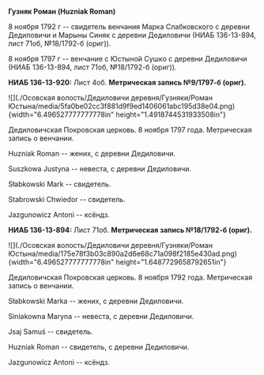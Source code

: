 **Гузняк Роман (Huzniak Roman)**

8 ноября 1792 г -- свидетель венчания Марка Слабковского с деревни
Дедиловичи и Марыны Синяк с деревни Дедиловичи (НИАБ 136-13-894, лист
71об, №18/1792-б (ориг)).

8 ноября 1797 г -- венчание с Юстыной Сушко с деревни Дедиловичи (НИАБ
136-13-894, лист 71об, №18/1792-б (ориг)).

**НИАБ 136-13-920:** Лист 4об. **Метрическая запись №9/1797-б (ориг).**

![](./Осовская волость/Дедиловичи деревня/Гузняки/Роман Юстына/media/5fa0be02cc3f881d9f9ed1406061abc195d38e04.png){width="6.496527777777778in"
height="1.4918744531933508in"}

Дедиловичская Покровская церковь. 8 ноября 1797 года. Метрическая запись
о венчании.

Huzniak Roman -- жених, с деревни Дедиловичи.

Suszkowa Justyna -- невеста, с деревни Дедиловичи.

Słabkowski Mark -- свидетель.

Stabrowski Chwiedor -- свидетель.

Jazgunowicz Antoni -- ксёндз.

**НИАБ 136-13-894:** Лист 71об. **Метрическая запись №18/1792-б
(ориг).**

![](./Осовская волость/Дедиловичи деревня/Гузняки/Роман Юстына/media/175e78f3b03c890a2d6e68c71a098f2185e430ad.png){width="6.496527777777778in"
height="1.6487729658792651in"}

Дедиловичская Покровская церковь. 8 ноября 1792 года. Метрическая запись
о венчании.

Słabkowski Marka -- жених, с деревни Дедиловичи.

Siniakowna Maryna -- невеста, с деревни Дедиловичи.

Jsaj Samuś -- свидетель.

Huzniak Roman -- свидетель, с деревни Дедиловичи.

Jazgunowicz Antoni -- ксёндз.
